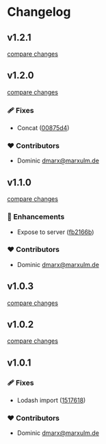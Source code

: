 # Changelog


## v1.2.1

[compare changes](https://github.com/domsen123/nuxt-email/compare/v1.2.0...v1.2.1)

## v1.2.0

[compare changes](https://github.com/domsen123/nuxt-email/compare/v1.1.0...v1.2.0)

### 🩹 Fixes

- Concat ([00875d4](https://github.com/domsen123/nuxt-email/commit/00875d4))

### ❤️ Contributors

- Dominic <dmarx@marxulm.de>

## v1.1.0

[compare changes](https://github.com/domsen123/nuxt-email/compare/v1.0.3...v1.1.0)

### 🚀 Enhancements

- Expose to server ([fb2166b](https://github.com/domsen123/nuxt-email/commit/fb2166b))

### ❤️ Contributors

- Dominic <dmarx@marxulm.de>

## v1.0.3

[compare changes](https://github.com/domsen123/nuxt-email/compare/v1.0.2...v1.0.3)

## v1.0.2

[compare changes](https://github.com/your-org/my-module/compare/v1.0.1...v1.0.2)

## v1.0.1


### 🩹 Fixes

- Lodash import ([1517618](https://github.com/your-org/my-module/commit/1517618))

### ❤️ Contributors

- Dominic <dmarx@marxulm.de>

